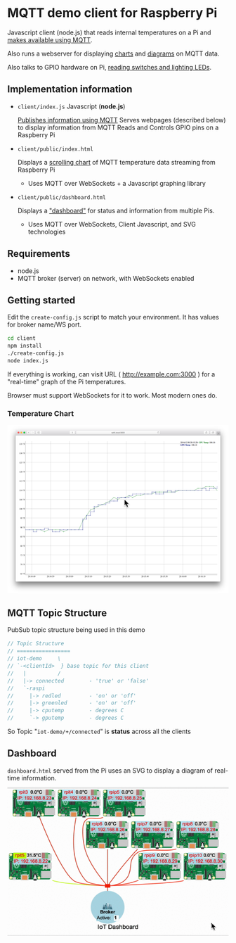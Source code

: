

# MQTT demo client for Raspberry Pi

Javascript client (node.js) that reads internal temperatures on a Pi and [makes available using MQTT](#mqtt-topic-structure).

Also runs a webserver for displaying [charts](#temperature-chart) and [diagrams](#dashboard) on MQTT data.

Also talks to GPIO hardware on Pi, [reading switches and lighting LEDs](https://github.com/idcrook/rpi-iot-demo-2017/blob/master/client/index.js#L240-L273).

## Implementation information

 - `client/index.js` Javascript (**node.js**)

   [Publishes information using MQTT](#mqtt-topic-structure)
   Serves webpages (described below) to display information from MQTT
   Reads and Controls GPIO pins on a Raspberry Pi

 - `client/public/index.html`

   Displays a [scrolling chart](#temperature-chart) of MQTT temperature data streaming from Raspberry Pi
   - Uses MQTT over WebSockets + a Javascript graphing library

 - `client/public/dashboard.html`

   Displays a ["dashboard"](#dashboard) for status and information from multiple Pis.
   - Uses MQTT over WebSockets, Client Javascript, and SVG technologies

## Requirements

 - node.js
 - MQTT broker (server) on network, with WebSockets enabled


## Getting started

Edit the `create-config.js` script to match your environment. It has values for broker name/WS port.

``` bash
cd client
npm install
./create-config.js
node index.js
```

If everything is working, can visit URL ( http://example.com:3000 ) for a "real-time" graph of the Pi temperatures.

Browser must support WebSockets for it to work.  Most modern ones do.


### Temperature Chart

![](https://github.com/idcrook/rpi-iot-demo-2017/raw/master/info/TemperatureChart_resize1.png)

## MQTT Topic Structure

PubSub topic structure being used in this demo

``` javascript
// Topic Structure
// =================
// iot-demo     \
// `-<clientId>  } base topic for this client
//   |          /
//   |-> connected        - 'true' or 'false'
//   `-raspi
//     |-> redled         - 'on' or 'off'
//     |-> greenled       - 'on' or 'off'
//     |-> cputemp        - degrees C
//     `-> gputemp        - degrees C
```


So Topic "`iot-demo/+/connected`" is **status** across all the clients

## Dashboard

`dashboard.html` served from the Pi uses an SVG to display a diagram of real-time information.

![](https://github.com/idcrook/rpi-iot-demo-2017/raw/master/info/RasPi_IoT_Dashboard_animation.gif)
